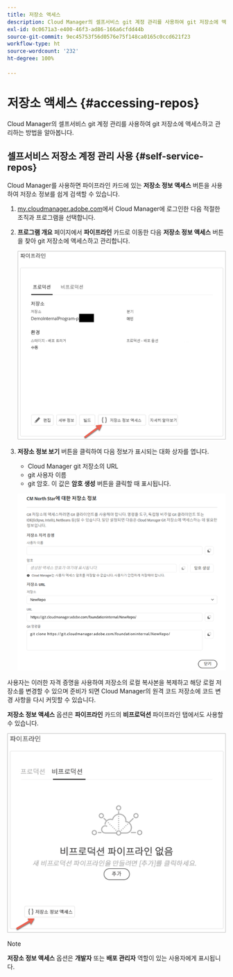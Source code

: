 ```yaml
---
title: 저장소 액세스
description: Cloud Manager의 셀프서비스 git 계정 관리를 사용하여 git 저장소에 액세스하고 관리하는 방법을 알아봅니다.
exl-id: 0c0671a3-e400-46f3-ad86-166a6cfdd44b
source-git-commit: 9ec45753f56d0576e75f148ca0165c0ccd621f23
workflow-type: ht
source-wordcount: '232'
ht-degree: 100%

---
```


# 저장소 액세스 {#accessing-repos}

Cloud Manager의 셀프서비스 git 계정 관리를 사용하여 git 저장소에 액세스하고 관리하는 방법을 알아봅니다.

## 셀프서비스 저장소 계정 관리 사용 {#self-service-repos}

Cloud Manager를 사용하면 파이프라인 카드에 있는 **저장소 정보 액세스** 버튼을 사용하여 저장소 정보를 쉽게 검색할 수 있습니다.

1. [my.cloudmanager.adobe.com](https://my.cloudmanager.adobe.com/)에서 Cloud Manager에 로그인한 다음 적절한 조직과 프로그램을 선택합니다.

1. **프로그램 개요** 페이지에서 **파이프라인** 카드로 이동한 다음 **저장소 정보 액세스** 버튼을 찾아 git 저장소에 액세스하고 관리합니다.

   ![환경 카드의 저장소 정보 액세스 버튼](/help/implementing/cloud-manager/assets/repos/access-repo1.png)

1. **저장소 정보 보기** 버튼을 클릭하여 다음 정보가 표시되는 대화 상자를 엽니다.

   * Cloud Manager git 저장소의 URL
   * git 사용자 이름
   * git 암호. 이 값은 **암호 생성** 버튼을 클릭할 때 표시됩니다.

   ![저장소 정보 보기](/help/implementing/cloud-manager/assets/repos/access-repo-create.png)

사용자는 이러한 자격 증명을 사용하여 저장소의 로컬 복사본을 복제하고 해당 로컬 저장소를 변경할 수 있으며 준비가 되면 Cloud Manager의 원격 코드 저장소에 코드 변경 사항을 다시 커밋할 수 있습니다.

**저장소 정보 액세스** 옵션은 **파이프라인** 카드의 **비프로덕션** 파이프라인 탭에서도 사용할 수 있습니다.

![비프로덕션 탭의 저장소 정보 액세스 버튼](/help/implementing/cloud-manager/assets/repos/access-repo-nonprod.png)

>[!NOTE]
>
>**저장소 정보 액세스** 옵션은 **개발자** 또는 **배포 관리자** 역할이 있는 사용자에게 표시됩니다.
